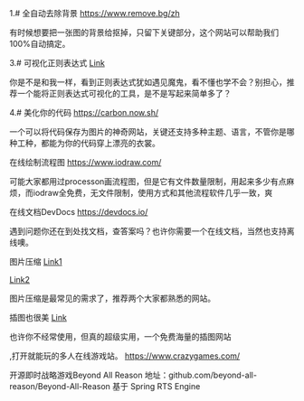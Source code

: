 


1.# 全自动去除背景
https://www.remove.bg/zh


有时候想要把一张图的背景给抠掉，只留下关键部分，这个网站可以帮助我们100%自动搞定。


3.# 可视化正则表达式
[Link](https://jex.im/regulex/)

你是不是和我一样，看到正则表达式犹如遇见魔鬼，看不懂也学不会？别担心，推荐一个能将正则表达式可视化的工具，是不是写起来简单多了？


4.# 美化你的代码
https://carbon.now.sh/

一个可以将代码保存为图片的神奇网站，关键还支持多种主题、语言，不管你是哪种工种，都能为你的代码穿上漂亮的衣裳。



在线绘制流程图
https://www.iodraw.com/

可能大家都用过processon画流程图，但是它有文件数量限制，用起来多少有点麻烦，而iodraw全免费，无文件限制，使用方式和其他流程软件几乎一致，爽



在线文档DevDocs
https://devdocs.io/

遇到问题你还在到处找文档，查答案吗？也许你需要一个在线文档，当然也支持离线噢。



图片压缩
[Link1](https://picdiet.eula.club/)

[Link2](https://tinypng.com/)

图片压缩是最常见的需求了，推荐两个大家都熟悉的网站。



插图也很美
[Link](https://www.manypixels.co/gallery)

也许你不经常使用，但真的超级实用，一个免费海量的插图网站



,打开就能玩的多人在线游戏站。
https://www.crazygames.com/


开源即时战略游戏Beyond All Reason
地址：github.com/beyond-all-reason/Beyond-All-Reason
基于 Spring RTS Engine

